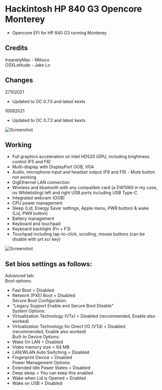 # Hackintosh HP 840 G3 Opencore Monterey
* Opencore EFI for HP 840 G3 running Monterey
## Credits
InsanelyMac - Miliuco  
OSXLatitude - Jake Lo

## Changes
27102021
- Updated to OC 0.7.5 and latest kexts

10092021
- Updated to OC 0.7.3 and latest kexts

![Screenshot](https://github.com/yahgoo/Hackintosh-HP-840-G3-Opencore-Monterey/blob/main/img/dualOSon840G3.png)

## Working
- Full graphics acceleration on Intel HD520 iGPU, including brightness control (F5 and F6)
- Multi-display with DisplayPort OOB, VGA 
- Audio, microphone input and headset output (F8 and F9) - Mute button not working
- GigEthernet LAN connection
- Wireless and bluetooth with any compatible card (a DW1560 in my case, no Whitelisting)
left and right USB ports including USB Type-C
- Integrated webcam (OOB)
- CPU power management
- Sleep (Lid, Energy Saver settings, Apple menu, PWR button) & wake (Lid, PWR button)
- Battery management
- Keyboard and touchpad
- Keyboard backlight (Fn + F3)
- Touchpad including tap-to-click, scrolling, mouse buttons (can be disable with prt scr key)

![Screenshot](https://github.com/yahgoo/Hackintosh-HP-840-G3-Opencore-Monterey/blob/main/img/macOS%20Monterey%20with%20Purple%20iPad%20Mini%206.png)

## Set bios settings as follows:
Advanced tab:  
Boot options:  
- Fast Boot = Disabled
- Network (PXE) Boot = Disabled  
Secure Boot Configuration:
- "Legacy Support Enable and Secure Boot Disable"  
System Options:  
- Virtualization Technology (VTx) = Disabled (recommended, Enable also worked)
- Virtualization Technology for Direct I/O (VTd) = Disabled (recommended, Enable also worked)  
Built-In Device Options:  
- Wake On LAN = Disabled
- Video memory size = 64 MB
- LAN/WLAN Auto Switching = Disabled
- Fingerprint Device = Disabled  
Power Management Options:  
- Extended Idle Power States = Disabled
- Deep sleep = You can keep this enabled
- Wake when Lid is Opened = Enabled
- Wake on USB = Disabled

